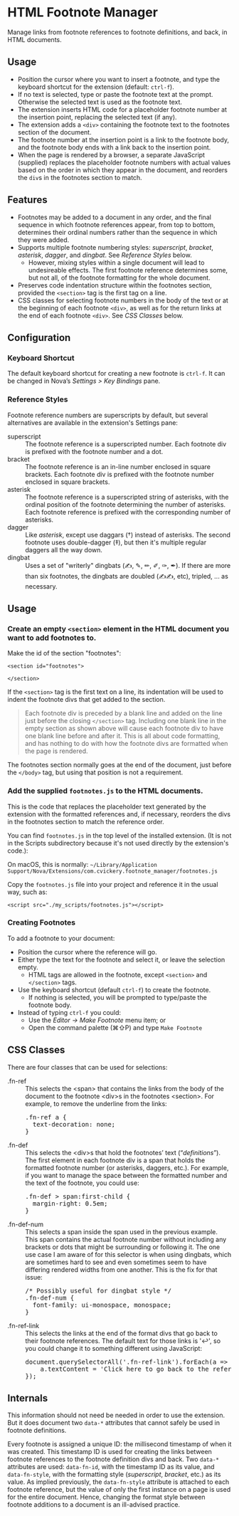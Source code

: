 
# HTML Footnote Manager

Manage links from footnote references to footnote definitions, and back, in HTML documents.

## Usage
- Position the cursor where you want to insert a footnote, and type the keyboard shortcut for the extension (default: `ctrl-f`).
- If no text is selected, type or paste the footnote text at the prompt. Otherwise the selected text is used as the footnote text.
- The extension inserts HTML code for a placeholder footnote number at the insertion point, replacing the selected text (if any).
- The extension adds a `<div>` containing the footnote text to the footnotes section of the document.
- The footnote number at the insertion point is a link to the footnote body, and the footnote body ends with a link back to the insertion point.
- When the page is rendered by a browser, a separate JavaScript (supplied) replaces the placeholder footnote numbers with actual values based on the order in which they appear in the document, and reorders the `div`s in the footnotes section to match.

## Features
- Footnotes may be added to a document in any order, and the final sequence in which footnote references appear, from top to bottom, determines their ordinal numbers rather than the sequence in which they were added.
- Supports multiple footnote numbering styles: *superscript*, *bracket*, *asterisk*, *dagger*, and *dingbat*. See *Reference Styles* below.
    - However, mixing styles within a single document will lead to undesireable effects. The first footnote reference determines some, but not all, of the footnote formatting for the whole document.
- Preserves code indentation structure within the footnotes section, provided the `<section>` tag is the first tag on a line.
- CSS classes for selecting footnote numbers in the body of the text or at the beginning of each footnote `<div>`, as well as for the return links at the end of each footnote `<div>`. See *CSS Classes* below.

## Configuration

### Keyboard Shortcut

The default keyboard shortcut for creating a new footnote is `ctrl-f`. It can be changed in Nova’s *Settings > Key Bindings* pane.

### Reference Styles
Footnote reference numbers are superscripts by default, but several alternatives are available in the extension's Settings pane:
<dl>

<dt>superscript</dt>
<dd>The footnote reference is a superscripted number. Each footnote div is prefixed with the footnote number and a dot.</dd>

<dt>bracket</dt>
<dd>The footnote reference is an in-line number enclosed in square brackets.
Each footnote div is prefixed with the footnote number enclosed in square brackets.
</dd>

<dt>asterisk</dt>
<dd>The footnote reference is a superscripted string of asterisks, with the ordinal position of the footnote determining the number of asterisks. Each footnote reference is prefixed with the corresponding number of asterisks.
</dd>

<dt>dagger</dt>
<dd>Like <em>asterisk</em>, except use daggars (†) instead of asterisks. The second footnote uses double-dagger (‡), but then it's multiple regular daggers all the way down.
</dd>

<dt>dingbat</dt>
<dd>Uses a set of "writerly" dingbats (✍, ✎, ✏, ✐, ✑, ✒). If there are more than six footnotes, the dingbats are doubled (✍✍, etc), tripled, ... as necessary.
</dd>

</dl>

## Usage

### Create an empty `<section>` element in the HTML document you want to add footnotes to.
Make the id of the section "footnotes":

```
<section id="footnotes">

</section>
```

If the `<section>` tag is the first text on a line, its indentation will be used to indent the footnote divs that get added to the section.

> Each footnote div is preceded by a blank line and added on the line just before the closing `</section>` tag. Including one blank line in the empty section as shown above will cause each footnote div to have one blank line before and after it. This is all about code formatting, and has nothing to do with how the footnote divs are formatted when the page is rendered. 

The footnotes section normally goes at the end of the document, just before the `</body>` tag, but using that position is not a requirement.

### Add the supplied `footnotes.js` to the HTML documents.

This is the code that replaces the placeholder text generated by the extension with the formatted references and, if necessary, reorders the divs in the footnotes section to match the reference order.

You can find `footnotes.js` in the top level of the installed extension. (It is not in the Scripts subdirectory because it's not used directly by the extension's code.):

On macOS, this is normally:
`~/Library/Application Support/Nova/Extensions/com.cvickery.footnote_manager/footnotes.js`

Copy the `footnotes.js` file into your project and reference it in the usual way, such as:
```
<script src="./my_scripts/footnotes.js"></script>
```
### Creating Footnotes

To add a footnote to your document:

- Position the cursor where the reference will go.
- Either type the text for the footnote and select it, or leave the selection empty.
    - HTML tags are allowed in the footnote, except `<section>` and `</section>` tags.
- Use the keyboard shortcut (default `ctrl-f`) to create the footnote.
    - If nothing is selected, you will be prompted to type/paste the footnote body.
- Instead of typing `ctrl-f` you could: 
    - Use the *Editor → Make Footnote* menu item; or
    - Open the command palette (⌘⇧P) and type `Make Footnote`

## CSS Classes

There are four classes that can be used for selections:

<dl>

<dt>.fn-ref</dt>
<dd>This selects the &lt;span&gt; that contains the links from the body of the document to the footnote &lt;div&gt;s in the footnotes &lt;section&gt;. For example, to remove the underline from the links:

<pre>
.fn-ref a {
  text-decoration: none;
}
</pre>
</dd>

<dt>.fn-def</dt>
<dd>This selects the &lt;div&gt;s that hold the footnotes’ text (“<em>definitions</em>”). The first element in each footnote div is a span that holds the formatted footnote number (or asterisks, daggers, etc.). For example, if you want to manage the space between the formatted number and the text of the footnote, you could use:

<pre>
.fn-def > span:first-child {
  margin-right: 0.5em;
}
</pre>
</dd>

<dt>.fn-def-num</dt>
<dd>This selects a span inside the span used in the previous example. This span contains the actual footnote number without including any brackets or dots that might be surrounding or following it. The one use case I am aware of for this selector is when using dingbats, which are sometimes hard to see and even sometimes seem to have differing rendered widths from one another. This is the fix for that issue:

<pre>
/* Possibly useful for dingbat style */
.fn-def-num {
  font-family: ui-monospace, monospace;
}
</pre>

</dd>

<dt>.fn-ref-link</dt>
<dd>This selects the links at the end of the format divs that go back to their footnote references. The default text for those links is '↩', so you could change it to something different using JavaScript:

<pre>
document.querySelectorAll('.fn-ref-link').forEach(a => {
    a.textContent = 'Click here to go back to the reference point!';
});</pre>

</dd>

</dl>

## Internals

This information should not need be needed in order to use the extension. But it does document two `data-*` attributes that cannot safely be used in footnote definitions.

Every footnote is assigned a unique ID: the millisecond timestamp of when it was created. This timestamp ID is used for creating the links between footnote references to the footnote definition divs and back. Two `data-*` attributes are used: `data-fn-id`, with the timestamp ID as its value, and `data-fn-style`, with the formatting style (*superscript*, *bracket*, etc.) as its value. As implied previously, the `data-fn-style` attribute is attached to each footnote reference, but the value of only the first instance on a page is used for the entire document. Hence, changing the format style between footnote additions to a document is an ill-advised practice.



